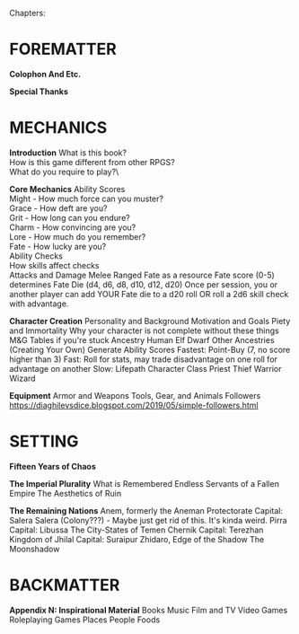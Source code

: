 Chapters:

# FOREMATTER

**Colophon And Etc.**

**Special Thanks**

# MECHANICS

**Introduction**
	What is this book?\
	How is this game different from other RPGS?\
	What do you require to play?\

**Core Mechanics**
	Ability Scores\
		Might	- How much force can you muster?\
		Grace	- How deft are you?\
		Grit	- How long can you endure?\
		Charm	- How convincing are you?\
		Lore	- How much do you remember?\
		Fate	- How lucky are you?\
	Ability Checks\
		How skills affect checks\
	Attacks and Damage
		Melee
		Ranged
	Fate as a resource
		Fate score (0-5) determines Fate Die (d4, d6, d8, d10, d12, d20)
		Once per session, you or another player can add YOUR Fate die to a d20 roll OR roll a 2d6 skill check with advantage.

**Character Creation**
	Personality and Background
	Motivation and Goals
		Piety and Immortality
		Why your character is not complete without these things
		M&G Tables if you're stuck
	Ancestry
		Human
		Elf
		Dwarf
		Other Ancestries (Creating Your Own)
	Generate Ability Scores
		Fastest: Point-Buy (7, no score higher than 3)
		Fast: Roll for stats, may trade disadvantage on one roll for advantage on another
		Slow: Lifepath
	Character Class
		Priest
		Thief
		Warrior
		Wizard

**Equipment**
	Armor and Weapons
	Tools, Gear, and Animals
	Followers
		https://diaghilevsdice.blogspot.com/2019/05/simple-followers.html


# SETTING

**Fifteen Years of Chaos**

**The Imperial Plurality**
	What is Remembered
	Endless Servants of a Fallen Empire
	The Aesthetics of Ruin

**The Remaining Nations**
	Anem, formerly the Aneman Protectorate
		Capital: Salera
	Salera (Colony???) - Maybe just get rid of this. It's kinda weird.
	Pirra
		Capital: Libussa
	The City-States of Temen
	Chernik
		Capital: Terezhan
	Kingdom of Jhilal
		Capital: Suraipur
		Zhidaro, Edge of the Shadow
	The Moonshadow

# BACKMATTER
**Appendix N: Inspirational Material**
	Books
	Music
	Film and TV
	Video Games
	Roleplaying Games
	Places
	People
	Foods